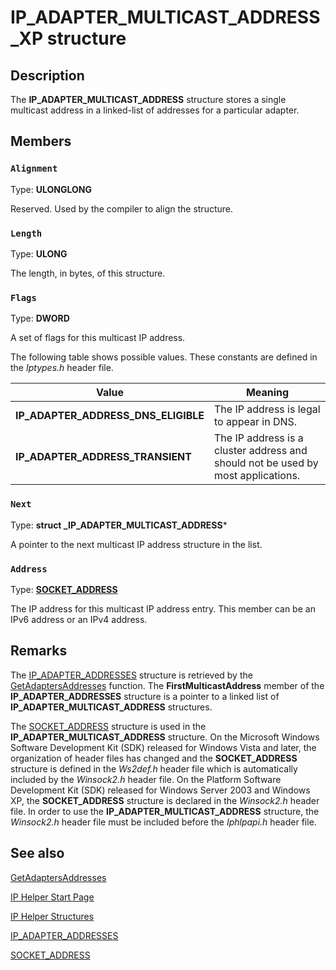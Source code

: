 # IP_ADAPTER_MULTICAST_ADDRESS_XP structure

## Description

The
**IP_ADAPTER_MULTICAST_ADDRESS** structure stores a single multicast address in a linked-list of addresses for a particular adapter.

## Members

### `Alignment`

Type: **ULONGLONG**

Reserved. Used by the compiler to align the structure.

### `Length`

Type: **ULONG**

The length, in bytes, of this structure.

### `Flags`

Type: **DWORD**

A set of flags for this multicast IP address.

The following table shows possible values. These constants are defined in the *Iptypes.h* header file.

| Value | Meaning |
| --- | --- |
| **IP_ADAPTER_ADDRESS_DNS_ELIGIBLE** | The IP address is legal to appear in DNS. |
| **IP_ADAPTER_ADDRESS_TRANSIENT** | The IP address is a cluster address and should not be used by most applications. |

### `Next`

Type: **struct _IP_ADAPTER_MULTICAST_ADDRESS***

A pointer to the next multicast IP address structure in the list.

### `Address`

Type: **[SOCKET_ADDRESS](https://learn.microsoft.com/windows/desktop/api/ws2def/ns-ws2def-socket_address)**

The IP address for this multicast IP address entry. This member can be an IPv6 address or an IPv4 address.

## Remarks

The [IP_ADAPTER_ADDRESSES](https://learn.microsoft.com/windows/desktop/api/iptypes/ns-iptypes-ip_adapter_addresses_lh) structure is retrieved by the [GetAdaptersAddresses](https://learn.microsoft.com/windows/desktop/api/iphlpapi/nf-iphlpapi-getadaptersaddresses) function. The **FirstMulticastAddress** member of the **IP_ADAPTER_ADDRESSES** structure is a pointer to a linked list of **IP_ADAPTER_MULTICAST_ADDRESS** structures.

The [SOCKET_ADDRESS](https://learn.microsoft.com/windows/desktop/api/ws2def/ns-ws2def-socket_address) structure is used in the **IP_ADAPTER_MULTICAST_ADDRESS** structure. On the Microsoft Windows Software Development Kit (SDK) released for Windows Vista and later, the organization of header files has changed and the **SOCKET_ADDRESS** structure is defined in the *Ws2def.h* header file which is automatically included by the *Winsock2.h* header file. On the Platform Software Development Kit (SDK) released for Windows Server 2003 and Windows XP, the **SOCKET_ADDRESS** structure is declared in the *Winsock2.h* header file. In order to use the **IP_ADAPTER_MULTICAST_ADDRESS** structure, the *Winsock2.h* header file must be included before the *Iphlpapi.h* header file.

## See also

[GetAdaptersAddresses](https://learn.microsoft.com/windows/desktop/api/iphlpapi/nf-iphlpapi-getadaptersaddresses)

[IP Helper Start Page](https://learn.microsoft.com/windows/desktop/IpHlp/ip-helper-start-page)

[IP Helper Structures](https://learn.microsoft.com/windows/desktop/IpHlp/ip-helper-structures)

[IP_ADAPTER_ADDRESSES](https://learn.microsoft.com/windows/desktop/api/iptypes/ns-iptypes-ip_adapter_addresses_lh)

[SOCKET_ADDRESS](https://learn.microsoft.com/windows/desktop/api/ws2def/ns-ws2def-socket_address)